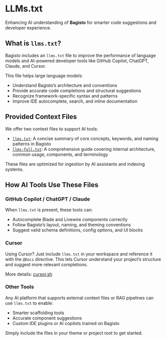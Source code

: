 # LLMs.txt

Enhancing AI understanding of **Bagisto** for smarter code suggestions and developer experience.

## What is `llms.txt`?

Bagisto includes an `llms.txt` file to improve the performance of language models and AI-powered developer tools like GitHub Copilot, ChatGPT, Claude, and Cursor.

This file helps large language models:

* Understand Bagisto’s architecture and conventions
* Provide accurate code completions and structural suggestions
* Recognize framework-specific syntax and patterns
* Improve IDE autocomplete, search, and inline documentation

## Provided Context Files

We offer two context files to support AI tools:

* [`llms.txt`](/llms.txt): A concise summary of core concepts, keywords, and naming patterns in Bagisto
* [`llms-full.txt`](/llms-full.txt): A comprehensive guide covering internal architecture, common usage, components, and terminology

These files are optimized for ingestion by AI assistants and indexing systems.

## How AI Tools Use These Files

### GitHub Copilot / ChatGPT / Claude

When `llms.txt` is present, these tools can:

* Autocomplete Blade and Livewire components correctly
* Follow Bagisto’s layout, naming, and theming conventions
* Suggest valid schema definitions, config options, and UI blocks

### Cursor

Using Cursor? Just include `llms.txt` in your workspace and reference it with the `@Docs` directive. This lets Cursor understand your project’s structure and suggest more relevant completions.

More details: [cursor.sh](https://docs.cursor.com/context/@-symbols/@-docs)

### Other Tools

Any AI platform that supports external context files or RAG pipelines can use `llms.txt` to enable:

* Smarter scaffolding tools
* Accurate component suggestions
* Custom IDE plugins or AI copilots trained on Bagisto

Simply include the files in your theme or project root to get started.
